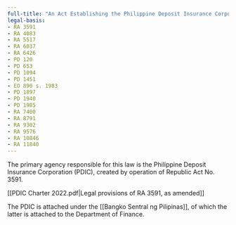 ```yaml
---
full-title: "An Act Establishing the Philippine Deposit Insurance Corporation, Defining its Powers and Duties and for Other Purposes"
legal-basis:
- RA 3591
- RA 4083
- RA 5517
- RA 6037
- RA 6426
- PD 120
- PD 653
- PD 1094
- PD 1451
- EO 890 s. 1983
- PD 1897
- PD 1940
- PD 1985
- RA 7400
- RA 8791
- RA 9302
- RA 9576
- RA 10846
- RA 11840
---
```


The primary agency responsible for this law is the Philippine Deposit Insurance Corporation (PDIC), created by operation of Republic Act No. 3591. 

[[PDIC Charter 2022.pdf|Legal provisions of RA 3591, as amended]]

The PDIC is attached under the [[Bangko Sentral ng Pilipinas]], of which the latter is attached to the Department of Finance.


